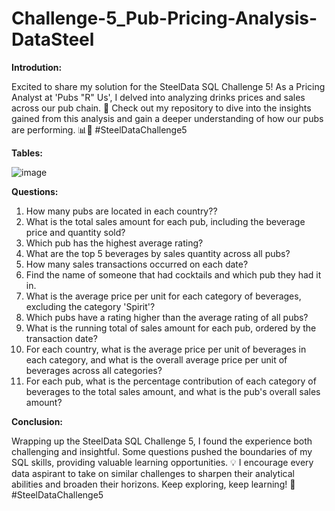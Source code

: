 # Challenge-5_Pub-Pricing-Analysis-DataSteel

**Introdution:**

Excited to share my solution for the SteelData SQL Challenge 5! As a Pricing Analyst at 'Pubs "R" Us', I delved into analyzing drinks prices and sales across our pub chain. 💼 Check out my repository to dive into the insights gained from this analysis and gain a deeper understanding of how our pubs are performing. 📊🍺 #SteelDataChallenge5

**Tables:**

![image](https://github.com/4bhijeet341/Challenge-4_Pub-Pricing-Analysis-DataSteel-/assets/150332865/6224348e-c73a-4212-b8c3-059adc611050)


**Questions:**

1. How many pubs are located in each country??
2. What is the total sales amount for each pub, including the beverage price and quantity sold?
3. Which pub has the highest average rating?
4. What are the top 5 beverages by sales quantity across all pubs?
5. How many sales transactions occurred on each date?
6. Find the name of someone that had cocktails and which pub they had it in.
7. What is the average price per unit for each category of beverages, excluding the category 'Spirit'?
8. Which pubs have a rating higher than the average rating of all pubs?
9. What is the running total of sales amount for each pub, ordered by the transaction date?
10. For each country, what is the average price per unit of beverages in each category, and what is the overall average price per unit of beverages across all categories?
11. For each pub, what is the percentage contribution of each category of beverages to the total sales amount, and what is the pub's overall sales amount?

**Conclusion:**

Wrapping up the SteelData SQL Challenge 5, I found the experience both challenging and insightful. Some questions pushed the boundaries of my SQL skills, providing valuable learning opportunities. 💡 I encourage every data aspirant to take on similar challenges to sharpen their analytical abilities and broaden their horizons. Keep exploring, keep learning! 🌟 #SteelDataChallenge5
